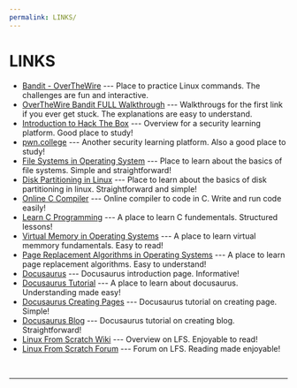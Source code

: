 ```yaml
---
permalink: LINKS/
---
```


# LINKS

* [Bandit - OverTheWire](https://overthewire.org/wargames/bandit/) --- 
Place to practice Linux commands. 
The challenges are fun and interactive.
* [OverTheWire Bandit FULL Walkthrough](https://mayadevbe.me/posts/overthewire/bandit/overview/) --- 
Walkthrougs for the first link if you ever get stuck. 
The explanations are easy to understand.
* [Introduction to Hack The Box](https://help.hackthebox.com/en/articles/5185158-introduction-to-hack-the-box) --- 
Overview for a security learning platform.
Good place to study!
* [pwn.college](https://pwn.college/) --- 
Another security learning platform.
Also a good place to study!
* [File Systems in Operating System](https://www.geeksforgeeks.org/file-systems-in-operating-system/) --- 
Place to learn about the basics of file systems.
Simple and straightforward!
* [Disk Partitioning in Linux](https://www.geeksforgeeks.org/disk-partitioning-in-linux/) --- 
Place to learn about the basics of disk partitioning in linux.
Straightforward and simple!
* [Online C Compiler](https://www.programiz.com/c-programming/online-compiler/) --- 
Online compiler to code in C.
Write and run code easily!
* [Learn C Programming](https://www.programiz.com/c-programming) --- 
A place to learn C fundementals.
Structured lessons!
* [Virtual Memory in Operating Systems](https://www.geeksforgeeks.org/virtual-memory-in-operating-system/) --- 
A place to learn virtual memmory fundamentals.
Easy to read!
* [Page Replacement Algorithms in Operating Systems](https://www.geeksforgeeks.org/page-replacement-algorithms-in-operating-systems/) --- 
A place to learn page replacement algorithms.
Easy to understand!
* [Docusaurus](https://docusaurus.io/docs) --- 
Docusaurus introduction page.
Informative!
* [Docusaurus Tutorial](https://youtube.com/playlist?list=PLY91jl6VVD7wn8SHdWKRg3AAEKbHQYaNL&feature=shared) --- 
A place to learn about docusaurus.
Understanding made easy!
* [Docusaurus Creating Pages](https://docusaurus.io/docs/creating-pages) --- 
Docusaurus tutorial on creating page.
Simple!
* [Docusaurus Blog](https://docusaurus.io/docs/blog) --- 
Docusaurus tutorial on creating blog.
Straightforward!
* [Linux From Scratch Wiki](https://en.wikipedia.org/wiki/Linux_From_Scratch) --- 
Overview on LFS.
Enjoyable to read!
* [Linux From Scratch Forum](https://www.linuxquestions.org/questions/linux-from-scratch-13/) --- 
Forum on LFS.
Reading made enjoyable!
<br>
<hr>
